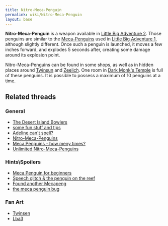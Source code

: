 ```yaml
---
title: Nitro-Meca-Penguin
permalink: wiki/Nitro-Meca-Penguin
layout: base
---
```


**Nitro-Meca-Penguin** is a weapon available in [Little Big Adventure
2](Little_Big_Adventure_2 "wikilink"). Those penguins are similar to the
[Meca-Penguins](Meca-Penguins "wikilink") used in [Little Big Adventure
1](Little_Big_Adventure_1 "wikilink"), although slightly different. Once
such a penguin is launched, it moves a few inches forward, and explodes
5 seconds after, creating some damage around its explosion point.

Nitro-Meca-Penguins can be found in some shops, as well as in hidden
places around [Twinsun](Twinsun "wikilink") and
[Zeelich](Zeelich "wikilink"). One room in [Dark Monk's
Temple](Dark_Monk's_Temple "wikilink") is full of these penguins. It is
possible to possess a maximum of 10 penguins at a time.

## Related threads

### General

- [The Desert Island
  Bowlers](https://forum.magicball.net/showthread.php?t=11096)
- [some fun stuff and
  tips](https://forum.magicball.net/showthread.php?t=11024)
- [Adeline can't
  spell?](https://forum.magicball.net/showthread.php?t=7141)
- [Nitro-Meca-Penguins](https://forum.magicball.net/showthread.php?t=6347)
- [Meca Penguins - how meny
  times?](https://forum.magicball.net/showthread.php?t=4358)
- [Unlimited
  Nitro-Meca-Penguins](https://forum.magicball.net/showthread.php?t=2549)

### Hints\Spoilers

- [Meca Penguin for
  beginners](https://forum.magicball.net/showthread.php?t=8574)
- [Speech glitch & the penguin on the
  reef](https://forum.magicball.net/showthread.php?t=7228)
- [Found another
  Mecapeng](https://forum.magicball.net/showthread.php?t=660)
- [the meca penguin
  bug](https://forum.magicball.net/showthread.php?t=12734)

### Fan Art

- [Twinsen](https://forum.magicball.net/showthread.php?t=11287)
- [Lba3](http://forum.magicball.net/showthread.php?p=112171#post112171)
